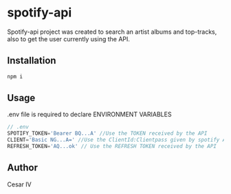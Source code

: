 # spotify-api

Spotify-api project was created to search an artist albums and top-tracks, also to get the user currently using the API.

## Installation
```bash
npm i
```
## Usage
.env file is required to declare ENVIRONMENT VARIABLES
```javascript
// .env
SPOTIFY_TOKEN='Bearer BQ...A' //Use the TOKEN received by the API
CLIENT='Basic NG...A=' //Use the ClientId:Clientpass given by spotify API
REFRESH_TOKEN='AQ...ok' // Use the REFRESH TOKEN received by the API
```
## Author
Cesar IV
